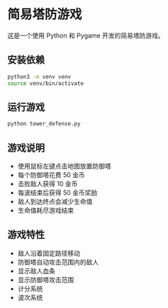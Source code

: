 # 简易塔防游戏

这是一个使用 Python 和 Pygame 开发的简易塔防游戏。

## 安装依赖

```bash
python3 -m venv venv
source venv/bin/activate
```

## 运行游戏

```bash
python tower_defense.py
```

## 游戏说明

- 使用鼠标左键点击地图放置防御塔
- 每个防御塔花费 50 金币
- 击败敌人获得 10 金币
- 每波结束后获得 50 金币奖励
- 敌人到达终点会减少生命值
- 生命值耗尽游戏结束

## 游戏特性

- 敌人沿着固定路径移动
- 防御塔自动攻击范围内的敌人
- 显示敌人血条
- 显示防御塔攻击范围
- 计分系统
- 波次系统 